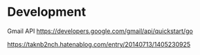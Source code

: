 # Development

Gmail API
https://developers.google.com/gmail/api/quickstart/go

https://taknb2nch.hatenablog.com/entry/20140713/1405230925
